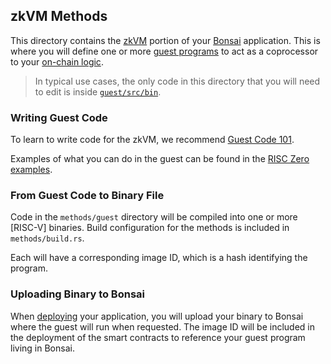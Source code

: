 ## zkVM Methods

This directory contains the [zkVM] portion of your [Bonsai] application. 
This is where you will define one or more [guest programs] to act as a coprocessor to your [on-chain logic].

> In typical use cases, the only code in this directory that you will need to edit is inside [`guest/src/bin`]. 

### Writing Guest Code
To learn to write code for the zkVM, we recommend [Guest Code 101]. 

Examples of what you can do in the guest can be found in the [RISC Zero examples].

### From Guest Code to Binary File

Code in the `methods/guest` directory will be compiled into one or more [RISC-V] binaries. 
Build configuration for the methods is included in `methods/build.rs`.

Each will have a corresponding image ID, which is a hash identifying the program.

### Uploading Binary to Bonsai
When [deploying] your application, you will upload your binary to Bonsai where the guest will run when requested.
The image ID will be included in the deployment of the smart contracts to reference your guest program living in Bonsai.

[deploying]: ../deployment-guide
[RISC Zero examples]: https://github.com/risc0/tree/v0.18.0/examples
[Guest Code 101]: https://dev.risczero.com/zkvm/developer-guide/guest-code-101
[on-chain logic]: ../contracts/readme
[`guest/src/bin`]: ./guest/src/bin/
[guest program]: https://dev.risczero.com/terminology#guest-program
[guest programs]: https://dev.risczero.com/terminology#guest-program
[developer documentation]: https://dev.risczero.com
[zkVM]: https://dev.risczero.com/zkvm
[Bonsai]: https://dev.risczero.com/bonsai/
